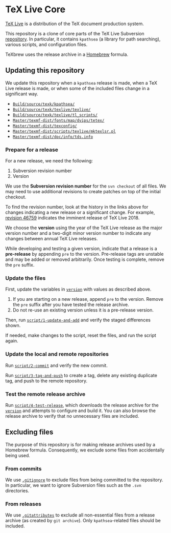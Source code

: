 # TeX Live Core

[TeX Live] is a distribution of the TeX document production system.

[TeX Live]: https://www.tug.org/texlive/

This repository is a clone of core parts of the TeX Live Subversion
[repository]. In particular, it contains `kpathsea` (a library for path
searching), various scripts, and configuration files.

TeXbrew uses the release archive in a [Homebrew] formula.

[repository]: https://www.tug.org/texlive/svn/
[Homebrew]: https://brew.sh/

## Updating this repository

We update this repository when a `kpathsea` release is made, when a TeX Live
release is made, or when some of the included files change in a significant way.

* [`Build/source/texk/kpathsea/`](https://www.tug.org/svn/texlive/trunk/Build/source/texk/kpathsea/?sortby=date&view=log)
* [`Build/source/texk/texlive/texlive/`](https://www.tug.org/svn/texlive/trunk/Build/source/texk/texlive/?sortby=date&view=log)
* [`Build/source/texk/texlive/tl_scripts/`](https://www.tug.org/svn/texlive/trunk/Build/source/texk/texlive/tl_scripts/?sortby=date&view=log)
* [`Master/texmf-dist/fonts/map/dvips/tetex/`](https://www.tug.org/svn/texlive/trunk/Master/texmf-dist/fonts/map/dvips/tetex?sortby=date&view=log)
* [`Master/texmf-dist/texconfig/`](https://www.tug.org/svn/texlive/trunk/Master/texmf-dist/texconfig?sortby=date&view=log)
* [`Master/texmf-dist/scripts/texlive/mktexlsr.pl`](https://www.tug.org/svn/texlive/trunk/Master/texmf-dist/scripts/texlive/mktexlsr.pl?sortby=date&view=log)
* [`Master/texmf-dist/doc/info/tds.info`](https://www.tug.org/svn/texlive/trunk/Master/texmf-dist/doc/info/tds.info?sortby=date&view=log)

### Prepare for a release

For a new release, we need the following:

1. Subversion revision number
2. Version

We use the **Subversion revision number** for the `svn checkout` of all files.
We may need to use additional revisions to create patches on top of the initial
checkout.

To find the revision number, look at the history in the links above for changes
indicating a new release or a significant change. For example, [revision 46759]
indicates the imminent release of TeX Live 2018.

[revision 46759]: https://www.tug.org/svn/texlive?view=revision&sortby=date&revision=46759

We choose the **version** using the year of the TeX Live release as the major
version number and a two-digit minor version number to indicate any changes
between annual TeX Live releases.

While developing and testing a given version, indicate that a release is a
**pre-release** by appending `pre` to the version. Pre-release tags are unstable
and may be added or removed arbitrarily. Once testing is complete, remove the
`pre` suffix.

### Update the files

First, update the variables in [`version`](./version) with values as described
above.

1. If you are starting on a new release, append `pre` to the version. Remove the
   `pre` suffix after you have tested the release archive.
2. Do not re-use an existing version unless it is a pre-release version.

Then, run [`script/1-update-and-add`](./script/1-update-and-add) and verify the
staged differences shown.

If needed, make changes to the script, reset the files, and run the script
again.

### Update the local and remote repositories

Run [`script/2-commit`](./script/2-commit) and verify the new commit.

Run [`script/3-tag-and-push`](./script/3-tag-and-push) to create a tag, delete
any existing duplicate tag, and push to the remote repository.

### Test the remote release archive

Run [`script/4-test-release`](./script/4-test-release), which downloads the
release archive for the [`version`](./version) and attempts to configure and
build it. You can also browse the release archive to verify that no unnecessary
files are included.

## Excluding files

The purpose of this repository is for making release archives used by a Homebrew
formula. Consequently, we exclude some files from accidentally being used.

### From commits

We use [`.gitignore`](./.gitignore) to exclude files from being committed to the
repository. In particular, we want to ignore Subversion files such as the `.svn`
directories.

### From releases

We use [`.gitattributes`](./.gitattributes) to exclude all non-essential files
from a release archive (as created by `git archive`). Only `kpathsea`-related
files should be included.
